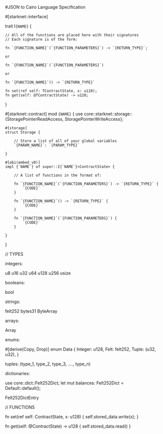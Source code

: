 #JSON to Cairo Language Specification


#[starknet::interface]

trait I`{NAME}`<TContractState> {
    
    // All of the functions are placed here with their signatures
    // Each signature is of the form:

    fn `{FUNCTION_NAME}`(`{FUNCTION_PARAMETERS}`) -> `{RETURN_TYPE}`;

    or 

    fn `{FUNCTION_NAME}`(`{FUNCTION_PARAMETERS}`)

    or

    fn `{FUNCTION_NAME}`() -> `{RETURN_TYPE}`

    fn set(ref self: TContractState, x: u128);
    fn get(self: @TContractState) -> u128;
}

#[starknet::contract]
mod `{NAME}` {
    use core::starknet::storage::{StoragePointerReadAccess, StoragePointerWriteAccess};

    #[storage]
    struct Storage {

        // Store a list of all of your global variables
        `{PARAM_NAME}`: `{PARAM_TYPE}`

    }

    #[abi(embed_v0)]
    impl {`NAME`} of super::I{`NAME`}<ContractState> {
        
        // A list of functions in the format of:

        fn `{FUNCTION_NAME}`(`{FUNCTION_PARAMETERS}`) -> `{RETURN_TYPE}` {
            `{CODE}`
        }

        fn `{FUNCTION_NAME}`() -> `{RETURN_TYPE}` {
            `{CODE}`
        }

        fn `{FUNCTION_NAME}`(`{FUNCTION_PARAMETERS}`) {
            `{CODE}`
        }

    }
}


// TYPES

integers:

u8
u16
u32
u64
u128
u256
usize

booleans:

bool

strings:

felt252
bytes31
ByteArray

arrays:

Array<T>


enums:

#[derive(Copy, Drop)]
enum Data {
    Integer: u128,
    Felt: felt252,
    Tuple: (u32, u32),
}

tuples: (type_1, type_2, type_3, ...., type_n)


dictionaries:

use core::dict::Felt252Dict;
let mut balances: Felt252Dict<u64> = Default::default();



Felt252DictEntry<T>



// FUNCTIONS


fn set(ref self: ContractState, x: u128) {
    self.stored_data.write(x);
}



fn get(self: @ContractState) -> u128 {
    self.stored_data.read()
}
